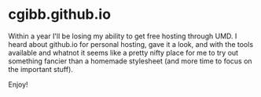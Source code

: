cgibb.github.io
===============

Within a year I'll be losing my ability to get free hosting through UMD.
I heard about github.io for personal hosting, gave it a look, and with the tools available and whatnot it seems like a pretty 
nifty place for me to try out something fancier than a homemade stylesheet (and more time to focus on the important stuff).

Enjoy!
